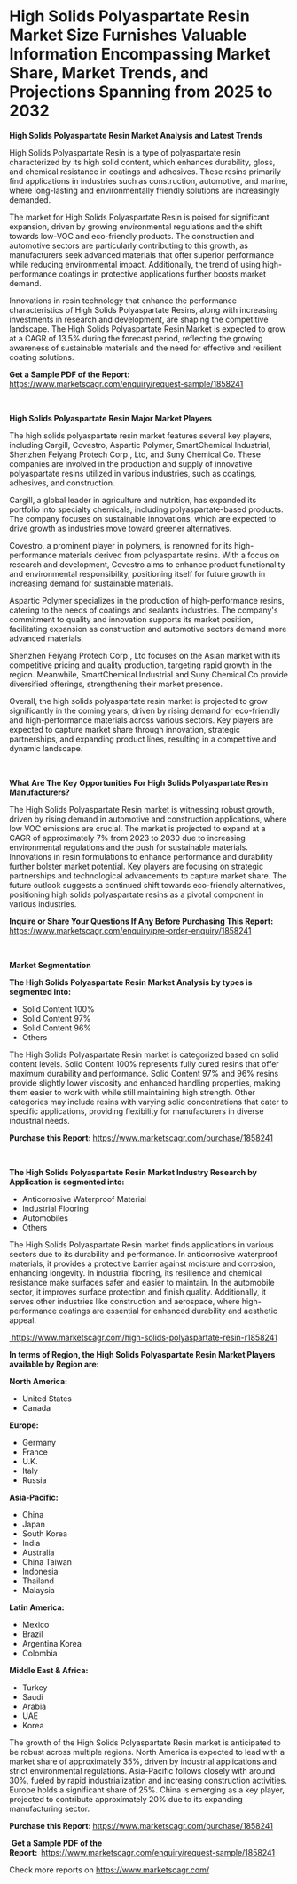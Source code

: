 <p><h1>High Solids Polyaspartate Resin Market Size Furnishes Valuable Information Encompassing Market Share, Market Trends, and Projections Spanning from 2025 to 2032</h1></p><p><strong>High Solids Polyaspartate Resin Market Analysis and Latest Trends</strong></p>
<p><p>High Solids Polyaspartate Resin is a type of polyaspartate resin characterized by its high solid content, which enhances durability, gloss, and chemical resistance in coatings and adhesives. These resins primarily find applications in industries such as construction, automotive, and marine, where long-lasting and environmentally friendly solutions are increasingly demanded.</p><p>The market for High Solids Polyaspartate Resin is poised for significant expansion, driven by growing environmental regulations and the shift towards low-VOC and eco-friendly products. The construction and automotive sectors are particularly contributing to this growth, as manufacturers seek advanced materials that offer superior performance while reducing environmental impact. Additionally, the trend of using high-performance coatings in protective applications further boosts market demand.</p><p>Innovations in resin technology that enhance the performance characteristics of High Solids Polyaspartate Resins, along with increasing investments in research and development, are shaping the competitive landscape. The High Solids Polyaspartate Resin Market is expected to grow at a CAGR of 13.5% during the forecast period, reflecting the growing awareness of sustainable materials and the need for effective and resilient coating solutions.</p></p>
<p><strong>Get a Sample PDF of the Report:&nbsp;</strong> <a href="https://www.marketscagr.com/enquiry/request-sample/1858241?utm_campaign=1905&utm_medium=2&utm_source=Github&utm_content=ia&utm_term=03022025&utm_id=high-solids-polyaspartate-resin">https://www.marketscagr.com/enquiry/request-sample/1858241</a></p>
<p>&nbsp;</p>
<p><strong>High Solids Polyaspartate Resin Major Market Players</strong></p>
<p><p>The high solids polyaspartate resin market features several key players, including Cargill, Covestro, Aspartic Polymer, SmartChemical Industrial, Shenzhen Feiyang Protech Corp., Ltd, and Suny Chemical Co. These companies are involved in the production and supply of innovative polyaspartate resins utilized in various industries, such as coatings, adhesives, and construction.</p><p>Cargill, a global leader in agriculture and nutrition, has expanded its portfolio into specialty chemicals, including polyaspartate-based products. The company focuses on sustainable innovations, which are expected to drive growth as industries move toward greener alternatives.</p><p>Covestro, a prominent player in polymers, is renowned for its high-performance materials derived from polyaspartate resins. With a focus on research and development, Covestro aims to enhance product functionality and environmental responsibility, positioning itself for future growth in increasing demand for sustainable materials.</p><p>Aspartic Polymer specializes in the production of high-performance resins, catering to the needs of coatings and sealants industries. The company's commitment to quality and innovation supports its market position, facilitating expansion as construction and automotive sectors demand more advanced materials.</p><p>Shenzhen Feiyang Protech Corp., Ltd focuses on the Asian market with its competitive pricing and quality production, targeting rapid growth in the region. Meanwhile, SmartChemical Industrial and Suny Chemical Co provide diversified offerings, strengthening their market presence.</p><p>Overall, the high solids polyaspartate resin market is projected to grow significantly in the coming years, driven by rising demand for eco-friendly and high-performance materials across various sectors. Key players are expected to capture market share through innovation, strategic partnerships, and expanding product lines, resulting in a competitive and dynamic landscape.</p></p>
<p>&nbsp;</p>
<p><strong>What Are The Key Opportunities For High Solids Polyaspartate Resin Manufacturers?</strong></p>
<p><p>The High Solids Polyaspartate Resin market is witnessing robust growth, driven by rising demand in automotive and construction applications, where low VOC emissions are crucial. The market is projected to expand at a CAGR of approximately 7% from 2023 to 2030 due to increasing environmental regulations and the push for sustainable materials. Innovations in resin formulations to enhance performance and durability further bolster market potential. Key players are focusing on strategic partnerships and technological advancements to capture market share. The future outlook suggests a continued shift towards eco-friendly alternatives, positioning high solids polyaspartate resins as a pivotal component in various industries.</p></p>
<p><strong>Inquire or Share Your Questions If Any Before Purchasing This Report:</strong> <a href="https://www.marketscagr.com/enquiry/pre-order-enquiry/1858241?utm_campaign=1905&utm_medium=2&utm_source=Github&utm_content=ia&utm_term=03022025&utm_id=high-solids-polyaspartate-resin">https://www.marketscagr.com/enquiry/pre-order-enquiry/1858241</a></p>
<p>&nbsp;</p>
<p><strong>Market Segmentation</strong></p>
<p><strong>The High Solids Polyaspartate Resin Market Analysis by types is segmented into:</strong></p>
<p><ul><li>Solid Content 100%</li><li>Solid Content 97%</li><li>Solid Content 96%</li><li>Others</li></ul></p>
<p><p>The High Solids Polyaspartate Resin market is categorized based on solid content levels. Solid Content 100% represents fully cured resins that offer maximum durability and performance. Solid Content 97% and 96% resins provide slightly lower viscosity and enhanced handling properties, making them easier to work with while still maintaining high strength. Other categories may include resins with varying solid concentrations that cater to specific applications, providing flexibility for manufacturers in diverse industrial needs.</p></p>
<p><strong>Purchase this Report:&nbsp;</strong><a href="https://www.marketscagr.com/purchase/1858241?utm_campaign=1905&utm_medium=2&utm_source=Github&utm_content=ia&utm_term=03022025&utm_id=high-solids-polyaspartate-resin">https://www.marketscagr.com/purchase/1858241</a></p>
<p>&nbsp;</p>
<p><strong>The High Solids Polyaspartate Resin Market Industry Research by Application is segmented into:</strong></p>
<p><ul><li>Anticorrosive Waterproof Material</li><li>Industrial Flooring</li><li>Automobiles</li><li>Others</li></ul></p>
<p><p>The High Solids Polyaspartate Resin market finds applications in various sectors due to its durability and performance. In anticorrosive waterproof materials, it provides a protective barrier against moisture and corrosion, enhancing longevity. In industrial flooring, its resilience and chemical resistance make surfaces safer and easier to maintain. In the automobile sector, it improves surface protection and finish quality. Additionally, it serves other industries like construction and aerospace, where high-performance coatings are essential for enhanced durability and aesthetic appeal.</p></p>
<p><a href="https://www.marketscagr.com/high-solids-polyaspartate-resin-r1858241?utm_campaign=1905&utm_medium=2&utm_source=Github&utm_content=ia&utm_term=03022025&utm_id=high-solids-polyaspartate-resin">&nbsp;https://www.marketscagr.com/high-solids-polyaspartate-resin-r1858241</a></p>
<p><strong>In terms of Region, the High Solids Polyaspartate Resin Market Players available by Region are:</strong></p>
<p>
    <p> <strong> North America: </strong>
        <ul>
            <li>United States</li>
            <li>Canada</li>
        </ul>
        </p> 
    <p> <strong> Europe: </strong>
        <ul>
            <li>Germany</li>
            <li>France</li>
            <li>U.K.</li>
            <li>Italy</li>
            <li>Russia</li>
        </ul>
        </p> 
    <p> <strong> Asia-Pacific: </strong>
        <ul>
            <li>China</li>
            <li>Japan</li>
            <li>South Korea</li>
            <li>India</li>
            <li>Australia</li>
            <li>China Taiwan</li>
            <li>Indonesia</li>
            <li>Thailand</li>
            <li>Malaysia</li>
        </ul>
        </p> 
    <p> <strong> Latin America: </strong>
        <ul>
            <li>Mexico</li>
            <li>Brazil</li>
            <li>Argentina Korea</li>
            <li>Colombia</li>
        </ul>
        </p> 
    <p> <strong> Middle East & Africa: </strong>
        <ul>
            <li>Turkey</li>
            <li>Saudi</li>
            <li>Arabia</li>
            <li>UAE</li>
            <li>Korea</li>
        </ul>
    </p>
    </p>
<p><p>The growth of the High Solids Polyaspartate Resin market is anticipated to be robust across multiple regions. North America is expected to lead with a market share of approximately 35%, driven by industrial applications and strict environmental regulations. Asia-Pacific follows closely with around 30%, fueled by rapid industrialization and increasing construction activities. Europe holds a significant share of 25%. China is emerging as a key player, projected to contribute approximately 20% due to its expanding manufacturing sector.</p></p>
<p><strong>Purchase this Report: </strong><a href="https://www.marketscagr.com/purchase/1858241?utm_campaign=1905&utm_medium=2&utm_source=Github&utm_content=ia&utm_term=03022025&utm_id=high-solids-polyaspartate-resin">https://www.marketscagr.com/purchase/1858241</a></p>
<p>&nbsp;<strong>Get a Sample PDF of the Report:&nbsp;&nbsp;</strong><a href="https://www.marketscagr.com/enquiry/request-sample/1858241?utm_campaign=1905&utm_medium=2&utm_source=Github&utm_content=ia&utm_term=03022025&utm_id=high-solids-polyaspartate-resin">https://www.marketscagr.com/enquiry/request-sample/1858241</a></p>
<p><strong></strong></p>
<p>Check more reports on <a href="https://www.marketscagr.com/?utm_campaign=1905&utm_medium=2&utm_source=Github&utm_content=ia&utm_term=03022025&utm_id=high-solids-polyaspartate-resin">https://www.marketscagr.com/</a></p>